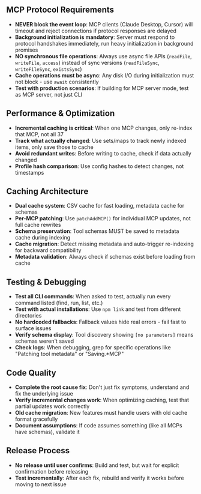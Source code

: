 ## MCP Protocol Requirements

- **NEVER block the event loop**: MCP clients (Claude Desktop, Cursor) will timeout and reject connections if protocol responses are delayed
- **Background initialization is mandatory**: Server must respond to protocol handshakes immediately, run heavy initialization in background promises
- **NO synchronous file operations**: Always use async file APIs (`readFile`, `writeFile`, `access`) instead of sync versions (`readFileSync`, `writeFileSync`, `existsSync`)
- **Cache operations must be async**: Any disk I/O during initialization must not block - use `await` consistently
- **Test with production scenarios**: If building for MCP server mode, test as MCP server, not just CLI

## Performance & Optimization

- **Incremental caching is critical**: When one MCP changes, only re-index that MCP, not all 37
- **Track what actually changed**: Use sets/maps to track newly indexed items, only save those to cache
- **Avoid redundant writes**: Before writing to cache, check if data actually changed
- **Profile hash comparison**: Use config hashes to detect changes, not timestamps

## Caching Architecture

- **Dual cache system**: CSV cache for fast loading, metadata cache for schemas
- **Per-MCP patching**: Use `patchAddMCP()` for individual MCP updates, not full cache rewrites
- **Schema preservation**: Tool schemas MUST be saved to metadata cache during indexing
- **Cache migration**: Detect missing metadata and auto-trigger re-indexing for backward compatibility
- **Metadata validation**: Always check if schemas exist before loading from cache

## Testing & Debugging

- **Test all CLI commands**: When asked to test, actually run every command listed (find, run, list, etc.)
- **Test with actual installations**: Use `npm link` and test from different directories
- **No hardcoded fallbacks**: Fallback values hide real errors - fail fast to surface issues
- **Verify schema display**: Tool discovery showing `[no parameters]` means schemas weren't saved
- **Check logs**: When debugging, grep for specific operations like "Patching tool metadata" or "Saving.*MCP"

## Code Quality

- **Complete the root cause fix**: Don't just fix symptoms, understand and fix the underlying issue
- **Verify incremental changes work**: When optimizing caching, test that partial updates work correctly
- **Old cache migration**: New features must handle users with old cache format gracefully
- **Document assumptions**: If code assumes something (like all MCPs have schemas), validate it

## Release Process

- **No release until user confirms**: Build and test, but wait for explicit confirmation before releasing
- **Test incrementally**: After each fix, rebuild and verify it works before moving to next issue
